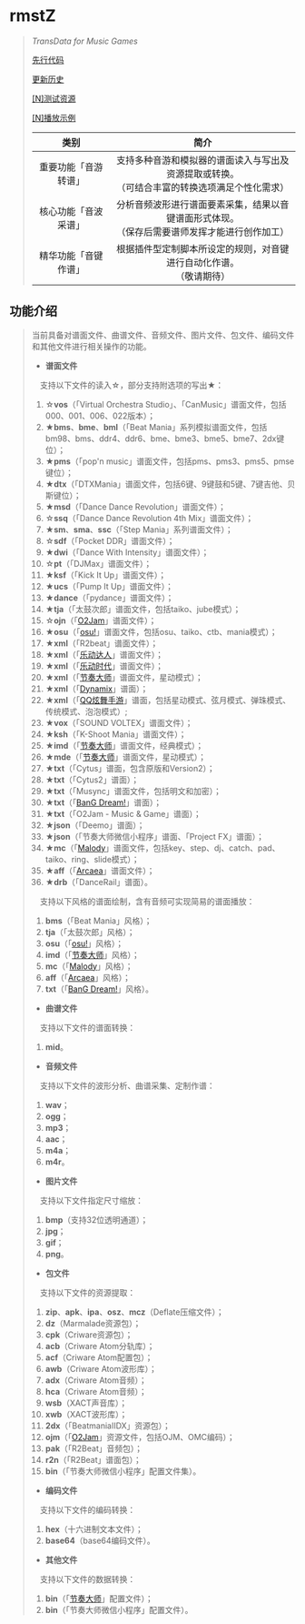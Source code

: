 # rmstZ
>*TransData for Music Games*
>
>[先行代码](EARLYCODE.md)
>
>[更新历史](WHATSNEW.md)
>
>[[N]测试资源](https://www.jianguoyun.com/p/DctV8o4Qitn5Bxi2x-AD)
>
>[[N]播放示例](https://www.jianguoyun.com/p/DYDEAR4Qitn5BxjwtYMD)
> 
> 类别|简介
> :-:|:-:
> 重要功能「音游转谱」|支持多种音游和模拟器的谱面读入与写出及资源提取或转换。<br>（可结合丰富的转换选项满足个性化需求）
> 核心功能「音波采谱」|分析音频波形进行谱面要素采集，结果以音键谱面形式体现。<br>（保存后需要谱师发挥才能进行创作加工）
> 精华功能「音键作谱」|根据插件型定制脚本所设定的规则，对音键进行自动化作谱。<br>（敬请期待）

## 功能介绍
>当前具备对谱面文件、曲谱文件、音频文件、图片文件、包文件、编码文件和其他文件进行相关操作的功能。
>
>* **谱面文件**
>
>　支持以下文件的读入☆，部分支持附选项的写出★：
>1. ☆**vos**（「Virtual Orchestra Studio」、「CanMusic」谱面文件，包括000、001、006、022版本）；
>2. ★**bms**、**bme**、**bml**（「Beat Mania」系列模拟谱面文件，包括bm98、bms、ddr4、ddr6、bme、bme3、bme5、bme7、2dx键位）；
>3. ★**pms**（「pop'n music」谱面文件，包括pms、pms3、pms5、pmse键位）；
>4. ★**dtx**（「DTXMania」谱面文件，包括6键、9键鼓和5键、7键吉他、贝斯键位）；
>5. ★**msd**（「Dance Dance Revolution」谱面文件）；
>6. ☆**ssq**（「Dance Dance Revolution 4th Mix」谱面文件）；
>7. ★**sm**、**sma**、**ssc**（「Step Mania」系列谱面文件）；
>8. ☆**sdf**（「Pocket DDR」谱面文件）；
>9. ★**dwi**（「Dance With Intensity」谱面文件）；
>10. ☆**pt**（「DJMax」谱面文件）；
>11. ★**ksf**（「Kick It Up」谱面文件）；
>12. ★**ucs**（「Pump It Up」谱面文件）；
>13. ★**dance**（「pydance」谱面文件）；
>14. ★**tja**（「太鼓次郎」谱面文件，包括taiko、jube模式）；
>15. ☆**ojn**（「[O2Jam](http://www.o2jam.com/)」谱面文件）；
>16. ★**osu**（「[osu!](https://osu.ppy.sh/)」谱面文件，包括osu、taiko、ctb、mania模式）；
>17. ★**xml**（「R2beat」谱面文件）；
>18. ★**xml**（「[乐动达人](http://yd2012.redatoms.com/)」谱面文件）；
>19. ★**xml**（「[乐动时代](http://www.ydsd.com/)」谱面文件）；
>20. ★**xml**（「[节奏大师](http://da.qq.com/)」谱面文件，星动模式）；
>21. ★**xml**（「[Dynamix](http://dynamix.c4-cat.com/)」谱面）；
>22. ★**xml**（「[QQ炫舞手游](https://x5m.qq.com/)」谱面，包括星动模式、弦月模式、弹珠模式、传统模式、泡泡模式）;
>23. ★**vox**（「SOUND VOLTEX」谱面文件）；
>24. ★**ksh**（「K-Shoot Mania」谱面文件）；
>25. ★**imd**（「[节奏大师](http://da.qq.com/)」谱面文件，经典模式）；
>26. ★**mde**（「[节奏大师](http://da.qq.com/)」谱面文件，星动模式）；
>27. ★**txt**（「Cytus」谱面，包含原版和Version2）；
>28. ★**txt**（「Cytus2」谱面）；
>29. ★**txt**（「Musync」谱面文件，包括明文和加密）；
>30. ★**txt**（「[BanG Dream!](https://bang-dream.com/)」谱面）；
>31. ★**txt**（「O2Jam - Music & Game」谱面）；
>32. ★**json**（「Deemo」谱面）；
>33. ★**json**（「节奏大师微信小程序」谱面、「Project FX」谱面）；
>34. ★**mc**（「[Malody](http://m.mugzone.net/)」谱面文件，包括key、step、dj、catch、pad、taiko、ring、slide模式）；
>35. ★**aff**（「[Arcaea](https://arcaea.lowiro.com/)」谱面文件）；
>36. ★**drb**（「DanceRail」谱面）。
>
>　支持以下风格的谱面绘制，含有音频可实现简易的谱面播放：
>1. **bms**（「Beat Mania」风格）；
>2. **tja**（「太鼓次郎」风格）；
>3. **osu**（「[osu!](https://osu.ppy.sh/)」风格）；
>4. **imd**（「[节奏大师](http://da.qq.com/)」风格）；
>5. **mc**（「[Malody](http://m.mugzone.net/)」风格）；
>6. **aff**（「[Arcaea](https://arcaea.lowiro.com/)」风格）；
>7. **txt**（「[BanG Dream!](https://bang-dream.com/)」风格）。
>
>* **曲谱文件**
>
>　支持以下文件的谱面转换：
>1. **mid**。
>
>* **音频文件**
>
>　支持以下文件的波形分析、曲谱采集、定制作谱：
>1. **wav**；
>2. **ogg**；
>3. **mp3**；
>4. **aac**；
>5. **m4a**；
>6. **m4r**。
>
>* **图片文件**
>
>　支持以下文件指定尺寸缩放：
>1. **bmp**（支持32位透明通道）；
>2. **jpg**；
>3. **gif**；
>4. **png**。
>
>* **包文件**
>
>　支持以下文件的资源提取：
>1. **zip**、**apk**、**ipa**、**osz**、**mcz**（Deflate压缩文件）；
>2. **dz**（Marmalade资源包）；
>3. **cpk**（Criware资源包）；
>4. **acb**（Criware Atom分轨库）；
>5. **acf**（Criware Atom配置包）；
>6. **awb**（Criware Atom波形库）；
>7. **adx**（Criware Atom音频）；
>8. **hca**（Criware Atom音频）；
>9. **wsb**（XACT声音库）；
>10. **xwb**（XACT波形库）；
>11. **2dx**（「BeatmaniaIIDX」资源包）；
>12. **ojm**（「[O2Jam](http://www.o2jam.com/)」资源文件，包括OJM、OMC编码）；
>13. **pak**（「R2Beat」音频包）；
>14. **r2n**（「R2Beat」谱面包）；
>15. **bin**（「节奏大师微信小程序」配置文件集）。
>
>* **编码文件**
>
>　支持以下文件的编码转换：
>1. **hex**（十六进制文本文件）；
>2. **base64**（base64编码文件）。
>
>* **其他文件**
>
>　支持以下文件的数据转换：
>1. **bin**（「[节奏大师](http://da.qq.com/)」配置文件）；
>2. **bin**（「节奏大师微信小程序」配置文件）。
